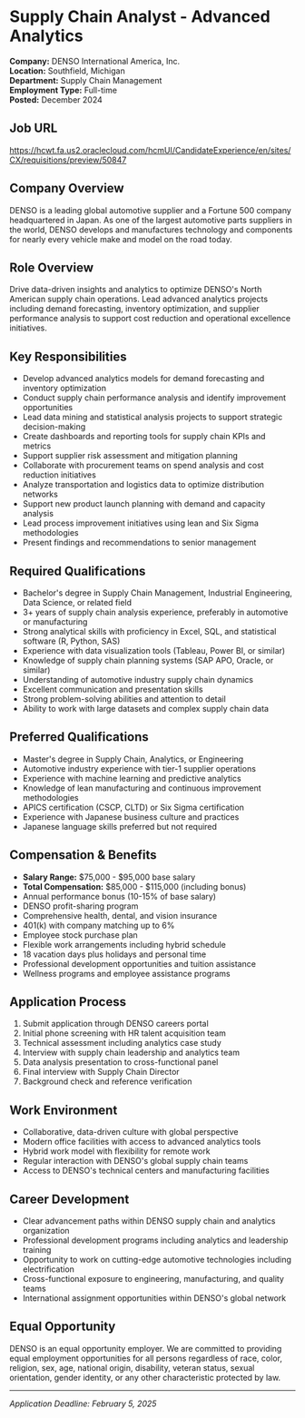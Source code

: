 # Supply Chain Analyst - Advanced Analytics
**Company:** DENSO International America, Inc.  
**Location:** Southfield, Michigan  
**Department:** Supply Chain Management  
**Employment Type:** Full-time  
**Posted:** December 2024  

## Job URL
https://hcwt.fa.us2.oraclecloud.com/hcmUI/CandidateExperience/en/sites/CX/requisitions/preview/50847

## Company Overview
DENSO is a leading global automotive supplier and a Fortune 500 company headquartered in Japan. As one of the largest automotive parts suppliers in the world, DENSO develops and manufactures technology and components for nearly every vehicle make and model on the road today.

## Role Overview
Drive data-driven insights and analytics to optimize DENSO's North American supply chain operations. Lead advanced analytics projects including demand forecasting, inventory optimization, and supplier performance analysis to support cost reduction and operational excellence initiatives.

## Key Responsibilities
- Develop advanced analytics models for demand forecasting and inventory optimization
- Conduct supply chain performance analysis and identify improvement opportunities
- Lead data mining and statistical analysis projects to support strategic decision-making
- Create dashboards and reporting tools for supply chain KPIs and metrics
- Support supplier risk assessment and mitigation planning
- Collaborate with procurement teams on spend analysis and cost reduction initiatives
- Analyze transportation and logistics data to optimize distribution networks
- Support new product launch planning with demand and capacity analysis
- Lead process improvement initiatives using lean and Six Sigma methodologies
- Present findings and recommendations to senior management

## Required Qualifications
- Bachelor's degree in Supply Chain Management, Industrial Engineering, Data Science, or related field
- 3+ years of supply chain analysis experience, preferably in automotive or manufacturing
- Strong analytical skills with proficiency in Excel, SQL, and statistical software (R, Python, SAS)
- Experience with data visualization tools (Tableau, Power BI, or similar)
- Knowledge of supply chain planning systems (SAP APO, Oracle, or similar)
- Understanding of automotive industry supply chain dynamics
- Excellent communication and presentation skills
- Strong problem-solving abilities and attention to detail
- Ability to work with large datasets and complex supply chain data

## Preferred Qualifications
- Master's degree in Supply Chain, Analytics, or Engineering
- Automotive industry experience with tier-1 supplier operations
- Experience with machine learning and predictive analytics
- Knowledge of lean manufacturing and continuous improvement methodologies
- APICS certification (CSCP, CLTD) or Six Sigma certification
- Experience with Japanese business culture and practices
- Japanese language skills preferred but not required

## Compensation & Benefits
- **Salary Range:** $75,000 - $95,000 base salary
- **Total Compensation:** $85,000 - $115,000 (including bonus)
- Annual performance bonus (10-15% of base salary)
- DENSO profit-sharing program
- Comprehensive health, dental, and vision insurance
- 401(k) with company matching up to 6%
- Employee stock purchase plan
- Flexible work arrangements including hybrid schedule
- 18 vacation days plus holidays and personal time
- Professional development opportunities and tuition assistance
- Wellness programs and employee assistance programs

## Application Process
1. Submit application through DENSO careers portal
2. Initial phone screening with HR talent acquisition team
3. Technical assessment including analytics case study
4. Interview with supply chain leadership and analytics team
5. Data analysis presentation to cross-functional panel
6. Final interview with Supply Chain Director
7. Background check and reference verification

## Work Environment
- Collaborative, data-driven culture with global perspective
- Modern office facilities with access to advanced analytics tools
- Hybrid work model with flexibility for remote work
- Regular interaction with DENSO's global supply chain teams
- Access to DENSO's technical centers and manufacturing facilities

## Career Development
- Clear advancement paths within DENSO supply chain and analytics organization
- Professional development programs including analytics and leadership training
- Opportunity to work on cutting-edge automotive technologies including electrification
- Cross-functional exposure to engineering, manufacturing, and quality teams
- International assignment opportunities within DENSO's global network

## Equal Opportunity
DENSO is an equal opportunity employer. We are committed to providing equal employment opportunities for all persons regardless of race, color, religion, sex, age, national origin, disability, veteran status, sexual orientation, gender identity, or any other characteristic protected by law.

---
*Application Deadline: February 5, 2025*